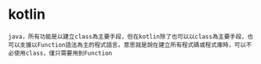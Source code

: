 # kotlin
  
```
java，所有功能是以建立class為主要手段，但在kotlin除了也可以以class為主要手段，也可以支援以Function語法為主的程式語言。意思就是說在建立所有程式碼或程式庫時，可以不必使用class，僅只需要用到Function
```

